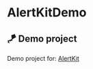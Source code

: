 # AlertKitDemo

## 🪁 Demo project

Demo project for: 
<a href="https://github.com/rebeloper/AlertKit">AlertKit</a>
